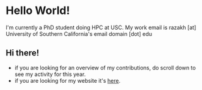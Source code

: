 # Hello World!

I'm currently a PhD student doing HPC at USC.
My work email is razakh [at] University of Southern California's email domain [dot] edu

## Hi there!
+ if you are looking for an overview of my contributions, do scroll down to see my activity for this year. 
+ if you are looking for my website it's [here](https://taufeqrazakh.github.io/).
